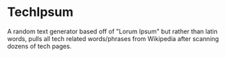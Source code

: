 # TechIpsum
A random text generator based off of "Lorum Ipsum" but rather than latin words, pulls all tech related words/phrases from Wikipedia after scanning dozens of tech pages.
